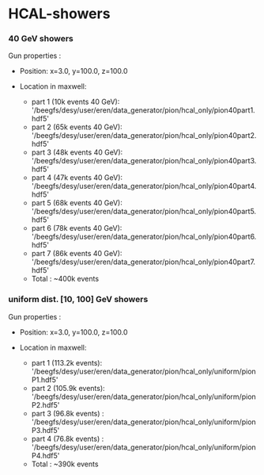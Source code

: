 # HCAL-showers

### 40 GeV showers
Gun properties :
* Position: x=3.0, y=100.0, z=100.0

* Location in maxwell:
   * part 1 (10k events 40 GeV): '/beegfs/desy/user/eren/data_generator/pion/hcal_only/pion40part1.hdf5'
   * part 2 (65k events 40 GeV): '/beegfs/desy/user/eren/data_generator/pion/hcal_only/pion40part2.hdf5'
   * part 3 (48k events 40 GeV): '/beegfs/desy/user/eren/data_generator/pion/hcal_only/pion40part3.hdf5'
   * part 4 (47k events 40 GeV): '/beegfs/desy/user/eren/data_generator/pion/hcal_only/pion40part4.hdf5'
   * part 5 (68k events 40 GeV): '/beegfs/desy/user/eren/data_generator/pion/hcal_only/pion40part5.hdf5'
   * part 6 (78k events 40 GeV): '/beegfs/desy/user/eren/data_generator/pion/hcal_only/pion40part6.hdf5'
   * part 7 (86k events 40 GeV): '/beegfs/desy/user/eren/data_generator/pion/hcal_only/pion40part7.hdf5'
   * Total : ~400k events
   
### uniform dist. [10, 100] GeV showers
Gun properties :
* Position: x=3.0, y=100.0, z=100.0

* Location in maxwell:
    * part 1 (113.2k events): '/beegfs/desy/user/eren/data_generator/pion/hcal_only/uniform/pionP1.hdf5' 
    * part 2 (105.9k events): '/beegfs/desy/user/eren/data_generator/pion/hcal_only/uniform/pionP2.hdf5'
    * part 3 (96.8k events) : '/beegfs/desy/user/eren/data_generator/pion/hcal_only/uniform/pionP3.hdf5'
    * part 4 (76.8k events) : '/beegfs/desy/user/eren/data_generator/pion/hcal_only/uniform/pionP4.hdf5'
    * Total : ~390k events

